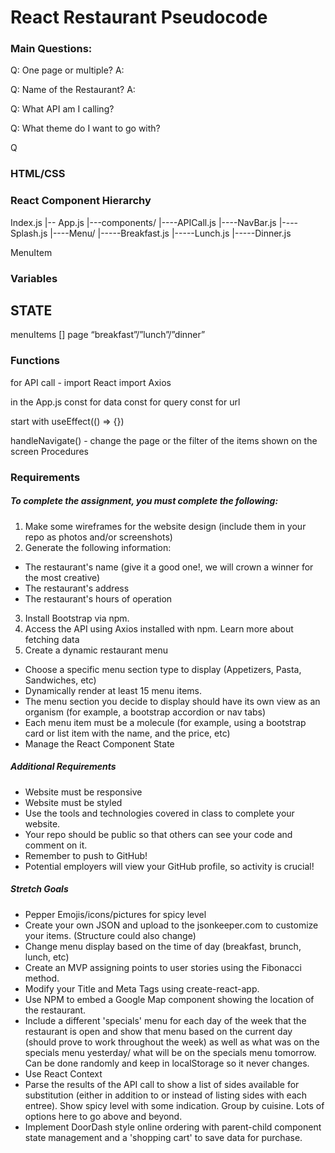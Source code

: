 # React Restaurant Pseudocode

### Main Questions:
Q: One page or multiple?
A:

Q: Name of the Restaurant?
A:

Q: What API am I calling?

Q: What theme do I want to go with?

Q

### HTML/CSS
### React Component Hierarchy
Index.js
|-- App.js
|---components/
|----APICall.js
|----NavBar.js
|----Splash.js
|----Menu/ 
|-----Breakfast.js
|-----Lunch.js
|-----Dinner.js





MenuItem




### Variables
## STATE
menuItems []
page “breakfast”/”lunch”/”dinner”

### Functions

for API call -
import React
import Axios

in the App.js
const for data
const for query
const for url

start with useEffect(() => {})



handleNavigate() - change the page or the filter of the items shown on the screen
Procedures

### Requirements
##### To complete the assignment, you must complete the following:
1. Make some wireframes for the website design (include them in your repo as photos and/or screenshots)
2. Generate the following information:
 - The restaurant's name (give it a good one!, we will crown a winner for the most creative)
 - The restaurant's address
 - The restaurant's hours of operation
3. Install Bootstrap via npm.
4. Access the API using Axios installed with npm. Learn more about fetching data
5. Create a dynamic restaurant menu
 - Choose a specific menu section type to display (Appetizers, Pasta, Sandwiches, etc)
 - Dynamically render at least 15 menu items.
 - The menu section you decide to display should have its own view as an organism (for example, a bootstrap accordion or nav tabs)
 - Each menu item must be a molecule (for example, using a bootstrap card or list item with the name, and the price, etc)
 - Manage the React Component State

##### Additional Requirements
 - Website must be responsive
 - Website must be styled
 - Use the tools and technologies covered in class to complete your website.
 - Your repo should be public so that others can see your code and comment on it.
 - Remember to push to GitHub!
 - Potential employers will view your GitHub profile, so activity is crucial!

##### Stretch Goals
 - Pepper Emojis/icons/pictures for spicy level
 - Create your own JSON and upload to the jsonkeeper.com to customize your items. (Structure could also change)
 - Change menu display based on the time of day (breakfast, brunch, lunch, etc)
 - Create an MVP assigning points to user stories using the Fibonacci method.
 - Modify your Title and Meta Tags using create-react-app.
 - Use NPM to embed a Google Map component showing the location of the restaurant.
 - Include a different 'specials' menu for each day of the week that the restaurant is    open and show that menu based on the current day (should prove to work throughout the week) as well as what was on the specials menu yesterday/ what will be on the specials menu tomorrow. Can be done randomly and keep in localStorage so it never changes.
 - Use React Context
 - Parse the results of the API call to show a list of sides available for substitution (either in addition to or instead of listing sides with each entree). Show spicy level with some indication. Group by cuisine. Lots of options here to go above and beyond.
 - Implement DoorDash style online ordering with parent-child component state management and a 'shopping cart' to save data for purchase.

